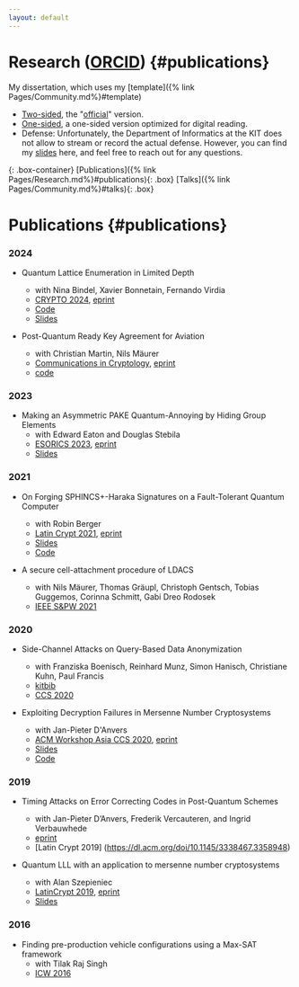 ```yaml
---
layout: default
---
```


# Research ([ORCID](https://orcid.org/0000-0002-3389-208X)) {#publications}

My dissertation, which uses my [template]({% link Pages/Community.md%}#template)

* [Two-sided](Dissertation/FINAL_Tiepelt_twosided.pdf), the "[official](https://publikationen.bibliothek.kit.edu/1000178687)" version.
* [One-sided](Dissertation/FINAL_Tiepelt_onesided.pdf), a one-sided version optimized for digital reading.
* Defense: Unfortunately, the Department of Informatics at the KIT does not allow to stream or record the actual defense. However, you can find my [slides](Dissertation/Defense.pdf) here, and feel free to reach out for any questions. 


{: .box-container}
[Publications]({% link Pages/Research.md%}#publications){: .box}
[Talks]({% link Pages/Community.md%}#talks){: .box}


# Publications {#publications}


### 2024

* Quantum Lattice Enumeration in Limited Depth
	* with Nina Bindel, Xavier Bonnetain, Fernando Virdia
	* [CRYPTO 2024](https://link.springer.com/chapter/10.1007/978-3-031-68391-6_3), [eprint](https://eprint.iacr.org/2023/1423)
	* [Code](https://github.com/mtiepelt/QuantumLatticeEnumeration)
	* [Slides](Slides/Crypto24_QEnum.pdf)


* Post-Quantum Ready Key Agreement for Aviation
	* with Christian Martin, Nils Mäurer
	* [Communications in Cryptology](https://cic.iacr.org/p/1/1/17), [eprint](https://eprint.iacr.org/2024/1096)
	* [code](https://github.com/mtiepelt/ldacs-make-symbolic-tamarin)

### 2023

* Making an Asymmetric PAKE Quantum-Annoying by Hiding Group Elements
	* with Edward Eaton and Douglas Stebila 
	* [ESORICS 2023](https://link.springer.com/chapter/10.1007/978-3-031-50594-2_9), [eprint](https://eprint.iacr.org/2023/1513)
	* [Slides](Slides/ESORICS23_QAKHAPE.pdf)


### 2021 
* On Forging SPHINCS+-Haraka Signatures on a Fault-Tolerant Quantum Computer
	* with Robin Berger 
	* [Latin Crypt 2021](https://link.springer.com/chapter/10.1007/978-3-030-88238-9_3), [eprint](https://eprint.iacr.org/2021/1484)
	* [Slides](Slides/LatinCrypt21_SPHINCS.pdf)
	* [Code](https://github.com/RobinBerger/Grover-Sphincs/)

* A secure cell-attachment procedure of LDACS
	* with Nils Mäurer, Thomas Gräupl, Christoph Gentsch, Tobias Guggemos, Corinna Schmitt, Gabi Dreo Rodosek
	* [IEEE S&PW 2021](https://ieeexplore.ieee.org/abstract/document/9583714/)

### 2020
* Side-Channel Attacks on Query-Based Data Anonymization
	* with Franziska Boenisch, Reinhard Munz, Simon Hanisch, Christiane Kuhn, Paul  Francis
	* [kitbib](https://publikationen.bibliothek.kit.edu/1000140317)
	* [CCS 2020](https://dl.acm.org/doi/abs/10.1145/3460120.3484751)

* Exploiting Decryption Failures in Mersenne Number Cryptosystems
	* with Jan-Pieter D'Anvers 
	* [ACM Workshop Asia CCS 2020](https://dl.acm.org/doi/10.1145/3384940.3388957), [eprint](https://eprint.iacr.org/2020/367)
	* [Slides](Slides/APKC20_ExploitingDecryptionFailures.pdf)
	* [Code](https://github.com/mtiepelt/ramstake-failure-attack)


### 2019

* Timing Attacks on Error Correcting Codes in Post-Quantum Schemes
	* with Jan-Pieter D’Anvers, Frederik Vercauteren, and
Ingrid Verbauwhede
	* [eprint](https://eprint.iacr.org/2019/292.pdf)
	* [Latin Crypt 2019] (https://dl.acm.org/doi/10.1145/3338467.3358948)

* Quantum LLL with an application to mersenne number cryptosystems
	* with Alan Szepieniec 
	* [LatinCrypt 2019](https://link.springer.com/chapter/10.1007/978-3-030-30530-7_1), [eprint](https://eprint.iacr.org/2019/1027)
	* [Slides](Slides/LatinCrypt19_QLLL.pdf)


### 2016 

* Finding pre-production vehicle configurations using a Max-SAT framework 
	* with Tilak Raj Singh
	* [ICW 2016](https://imt-mines-albi.hal.science/hal-01714520/document#page=118)